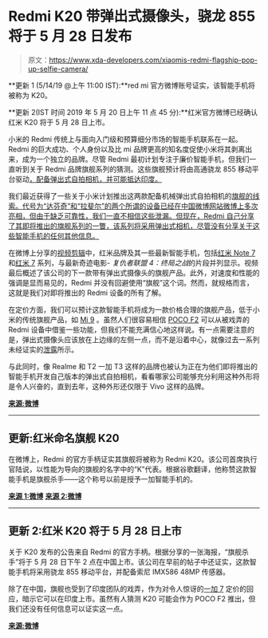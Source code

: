 # Redmi K20 带弹出式摄像头，骁龙 855 将于 5 月 28 日发布

> 原文：<https://www.xda-developers.com/xiaomis-redmi-flagship-pop-up-selfie-camera/>

**更新 1 (5/14/19 @上午 11:00 IST):**red mi 官方微博账号证实，该智能手机将被称为 K20。

**更新 2(IST 时间 2019 年 5 月 20 日上午 11 点 45 分):**红米官方微博已经确认红米 K20 将于 5 月 28 日上市。

小米的 Redmi 传统上与面向入门级和预算细分市场的智能手机联系在一起。Redmi 的巨大成功、个人身份以及比 mi 品牌更高的知名度促使小米将其剥离出来，成为一个独立的品牌。尽管 Redmi 最初计划专注于廉价智能手机，但我们一直听到关于 Redmi 品牌旗舰系列的猜测。这些旗舰预计将由高通骁龙 855 移动平台驱动[，配备弹出式自拍相机，并可能抵达印度。](https://www.xda-developers.com/xiaomis-redmi-launch-qualcomm-snapdragon-855/)

我们最近获得了一些关于小米计划推出这两款配备机械弹出式自拍相机的[旗舰的线索。代号为“达芬奇”和“拉斐尔”的两个所谓的设备已经在中国微博网站微博上多次亮相，但由于缺乏可靠性，我们一直不相信这些泄漏。但现在，Redmi 自己分享了其即将推出的旗舰系列的一瞥，该系列将采用弹出式相机，尽管没有分享关于这些智能手机的任何其他信息。](https://www.xda-developers.com/xiaomi-flagship-snapdragon-855-pop-up-camera-india/)

在微博上分享的[视频剪辑](https://www.weibo.com/3021514657/HrQ9o7mbg)中，红米品牌及其一些最新智能手机，包括[红米 Note 7](https://www.xda-developers.com/xiaomi-redmi-note-7-pro-first-impressions/) 和[红米 7](https://www.xda-developers.com/xiaomi-redmi-y3-redmi-7-india-launch/) 系列，与最新奇迹电影- *复仇者联盟 4：终局之战*的片段并列显示。视频最后概述了该公司的下一款带有弹出式摄像头的旗舰产品。此外，对速度和性能的强调是显而易见的，Redmi 并没有回避使用“旗舰”这个词。然而，就规格而言，这就是我们对即将推出的 Redmi 设备的所有了解。

在定价方面，我们可以预计这款智能手机将成为一款价格合理的旗舰产品，低于小米的传统旗舰产品，如 [Mi 9](https://www.xda-developers.com/xiaomi-mi-9-gaming/) 。虽然人们很容易相信 [POCO F2](https://www.xda-developers.com/xiaomi-poco-f1-lite-fake-benchmark/) 可以从被戏弄的 Redmi 设备中借鉴一些功能，但我们不能充满信心地这样说。有一点需要注意的是，弹出式摄像头应该放在上边缘的左侧一点，而不是沿着中心，就像过去一系列未经证实的[泄露](https://www.weibo.com/6371115900/Hof9ByAfM?type=comment#_rnd1556523202878)所示。

与此同时，像 Realme 和 T2 一加 T3 这样的品牌也被认为正在为他们即将推出的智能手机开发自己版本的弹出式自拍相机，看看哪家公司能够充分利用这种外形将是令人兴奋的，直到去年，这种外形还仅限于 Vivo 这样的品牌。

[**来源:微博**](https://www.weibo.com/3021514657/HrQ9o7mbg)

* * *

## 更新:红米命名旗舰 K20

在微博上，Redmi 的官方手柄证实其旗舰将被称为 Redmi K20。该公司首席执行官陆说，以性能为导向的旗舰的名字中的“K”代表。根据谷歌翻译，他称赞这款智能手机是旗舰杀手——这个称号以前是授予一加智能手机的。

[**来源 1:微博**](https://www.weibo.com/3021514657/Hu7yWc5oI) [**来源 2:微博**](https://www.weibo.com/1892653244/Hu7VM9LPM)

* * *

## 更新 2:红米 K20 将于 5 月 28 日上市

关于 K20 发布的公告来自 Redmi 的官方手柄。根据分享的一张海报，“旗舰杀手”将于 5 月 28 日下午 2 点在中国上市。该公司在早前的帖子中还证实，这款智能手机将采用骁龙 855 移动平台，并配备索尼 IMX586 48MP 传感器。

除了在中国，旗舰也受到了印度团队的戏弄，作为对令人惊讶的[一加 7](https://www.xda-developers.com/oneplus-7-qualcomm-snapdragon-855-teardrop-notch/) 定价的回应，暗示它可以在印度上市。虽然有人猜测 K20 可能会作为 POCO F2 推出，但我们还没有任何信息可以证实这一点。

[**来源:微博**](https://www.weibo.com/3021514657/Hv27PBOJD)